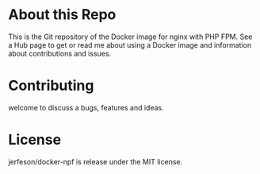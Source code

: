 # About this Repo

This is the Git repository of the Docker image for nginx with PHP FPM. See a Hub page to get or read me about using a Docker image and information about contributions and issues.

# Contributing

welcome to discuss a bugs, features and ideas.

# License

 jerfeson/docker-npf  is release under the MIT license.
